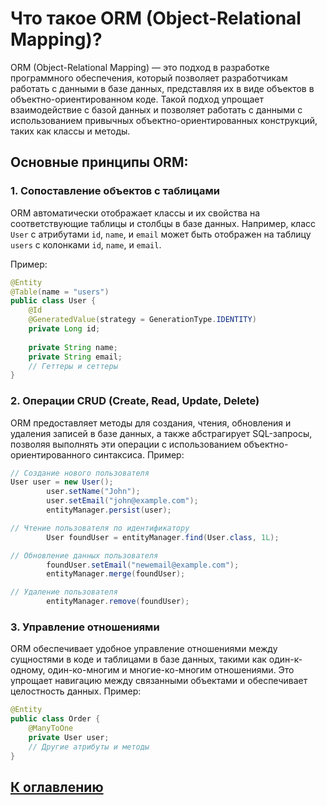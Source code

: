 # Что такое ORM (Object-Relational Mapping)?

ORM (Object-Relational Mapping) — это подход в разработке программного обеспечения, который позволяет разработчикам работать с данными в базе данных, представляя их в виде объектов в объектно-ориентированном коде. Такой подход упрощает взаимодействие с базой данных и позволяет работать с данными с использованием привычных объектно-ориентированных конструкций, таких как классы и методы.

## Основные принципы ORM:

### 1. Сопоставление объектов с таблицами

ORM автоматически отображает классы и их свойства на соответствующие таблицы и столбцы в базе данных. Например, класс `User` с атрибутами `id`, `name`, и `email` может быть отображен на таблицу `users` с колонками `id`, `name`, и `email`.

Пример:
```java
@Entity
@Table(name = "users")
public class User {
    @Id
    @GeneratedValue(strategy = GenerationType.IDENTITY)
    private Long id;
    
    private String name;
    private String email;
    // Геттеры и сеттеры
}
```
### 2. Операции CRUD (Create, Read, Update, Delete)
ORM предоставляет методы для создания, чтения, обновления и удаления записей в базе данных, а также абстрагирует SQL-запросы, позволяя выполнять эти операции с использованием объектно-ориентированного синтаксиса.
Пример:
```java
// Создание нового пользователя
User user = new User();
        user.setName("John");
        user.setEmail("john@example.com");
        entityManager.persist(user);

// Чтение пользователя по идентификатору
        User foundUser = entityManager.find(User.class, 1L);

// Обновление данных пользователя
        foundUser.setEmail("newemail@example.com");
        entityManager.merge(foundUser);

// Удаление пользователя
        entityManager.remove(foundUser);
```

### 3. Управление отношениями
ORM обеспечивает удобное управление отношениями между сущностями в коде и таблицами в базе данных, такими как один-к-одному, один-ко-многим и многие-ко-многим отношениями. Это упрощает навигацию между связанными объектами и обеспечивает целостность данных.
Пример:
```java
@Entity
public class Order {
    @ManyToOne
    private User user;
    // Другие атрибуты и методы
}
```

## [К оглавлению](references.md)